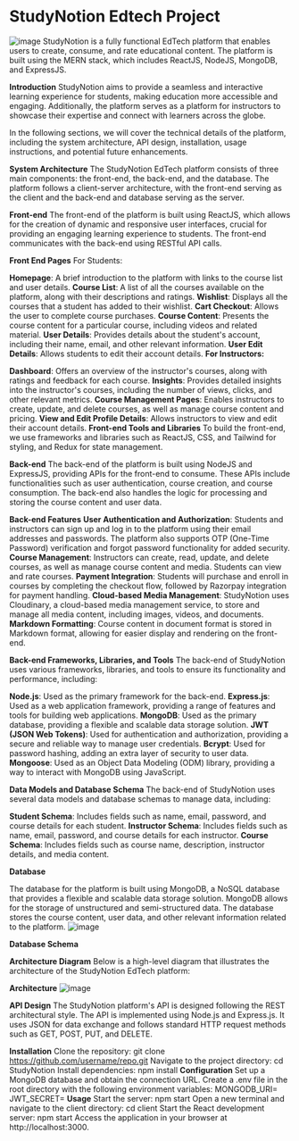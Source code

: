 # StudyNotion Edtech Project
![image](https://github.com/saifriaz001/StudyNotion/assets/89684150/27088e46-4b64-49fb-9f59-d6c749d454d8)
 StudyNotion is a fully functional EdTech platform that enables users to create, consume, and rate educational content. The platform is built using the MERN stack, which includes ReactJS, NodeJS, MongoDB, and ExpressJS.
 
**Introduction**
StudyNotion aims to provide a seamless and interactive learning experience for students, making education more accessible and engaging. Additionally, the platform serves as a platform for instructors to showcase their expertise and connect with learners across the globe.

In the following sections, we will cover the technical details of the platform, including the system architecture, API design, installation, usage instructions, and potential future enhancements.

**System Architecture**
The StudyNotion EdTech platform consists of three main components: the front-end, the back-end, and the database. The platform follows a client-server architecture, with the front-end serving as the client and the back-end and database serving as the server.

**Front-end**
The front-end of the platform is built using ReactJS, which allows for the creation of dynamic and responsive user interfaces, crucial for providing an engaging learning experience to students. The front-end communicates with the back-end using RESTful API calls.

**Front End Pages**
For Students:

**Homepage**: A brief introduction to the platform with links to the course list and user details.
**Course List**: A list of all the courses available on the platform, along with their descriptions and ratings.
**Wishlist**: Displays all the courses that a student has added to their wishlist.
**Cart Checkout**: Allows the user to complete course purchases.
**Course Content**: Presents the course content for a particular course, including videos and related material.
**User Details**: Provides details about the student's account, including their name, email, and other relevant information.
**User Edit Details**: Allows students to edit their account details.
**For Instructors:**

**Dashboard**: Offers an overview of the instructor's courses, along with ratings and feedback for each course.
**Insights**: Provides detailed insights into the instructor's courses, including the number of views, clicks, and other relevant metrics.
**Course Management Pages**: Enables instructors to create, update, and delete courses, as well as manage course content and pricing.
**View and Edit Profile Details**: Allows instructors to view and edit their account details.
**Front-end Tools and Libraries**
To build the front-end, we use frameworks and libraries such as ReactJS, CSS, and Tailwind for styling, and Redux for state management.

**Back-end**
The back-end of the platform is built using NodeJS and ExpressJS, providing APIs for the front-end to consume. These APIs include functionalities such as user authentication, course creation, and course consumption. The back-end also handles the logic for processing and storing the course content and user data.

**Back-end Features**
**User Authentication and Authorization**: Students and instructors can sign up and log in to the platform using their email addresses and passwords. The platform also supports OTP (One-Time Password) verification and forgot password functionality for added security.
**Course Management**: Instructors can create, read, update, and delete courses, as well as manage course content and media. Students can view and rate courses.
**Payment Integration**: Students will purchase and enroll in courses by completing the checkout flow, followed by Razorpay integration for payment handling.
**Cloud-based Media Management**: StudyNotion uses Cloudinary, a cloud-based media management service, to store and manage all media content, including images, videos, and documents.
**Markdown Formatting**: Course content in document format is stored in Markdown format, allowing for easier display and rendering on the front-end.

**Back-end Frameworks, Libraries, and Tools**
The back-end of StudyNotion uses various frameworks, libraries, and tools to ensure its functionality and performance, including:

**Node.js**: Used as the primary framework for the back-end.
**Express.js**: Used as a web application framework, providing a range of features and tools for building web applications.
**MongoDB**: Used as the primary database, providing a flexible and scalable data storage solution.
**JWT (JSON Web Tokens)**: Used for authentication and authorization, providing a secure and reliable way to manage user credentials.
**Bcrypt**: Used for password hashing, adding an extra layer of security to user data.
**Mongoose**: Used as an Object Data Modeling (ODM) library, providing a way to interact with MongoDB using JavaScript.

**Data Models and Database Schema**
The back-end of StudyNotion uses several data models and database schemas to manage data, including:

**Student Schema**: Includes fields such as name, email, password, and course details for each student.
**Instructor Schema**: Includes fields such as name, email, password, and course details for each instructor.
**Course Schema**: Includes fields such as course name, description, instructor details, and media content.

**Database**

The database for the platform is built using MongoDB, a NoSQL database that provides a flexible and scalable data storage solution. MongoDB allows for the storage of unstructured and semi-structured data. The database stores the course content, user data, and other relevant information related to the platform.
![image](https://github.com/saifriaz001/StudyNotion/assets/89684150/62c1adbd-745f-472a-8d5a-9f3beb15f6b1)


**Database Schema**

**Architecture Diagram**
Below is a high-level diagram that illustrates the architecture of the StudyNotion EdTech platform:

**Architecture**
![image](https://github.com/saifriaz001/StudyNotion/assets/89684150/e93a753a-3357-43b6-9165-2470f6786dba)



**API Design**
The StudyNotion platform's API is designed following the REST architectural style. The API is implemented using Node.js and Express.js. It uses JSON for data exchange and follows standard HTTP request methods such as GET, POST, PUT, and DELETE.


**Installation**
Clone the repository: git clone https://github.com/username/repo.git
Navigate to the project directory: cd StudyNotion
Install dependencies: npm install
**Configuration**
Set up a MongoDB database and obtain the connection URL.
Create a .env file in the root directory with the following environment variables:
MONGODB_URI=<your-mongodb-connection-url>
JWT_SECRET=<your-jwt-secret-key>
**Usage**
Start the server: npm start
Open a new terminal and navigate to the client directory: cd client
Start the React development server: npm start
Access the application in your browser at http://localhost:3000.
